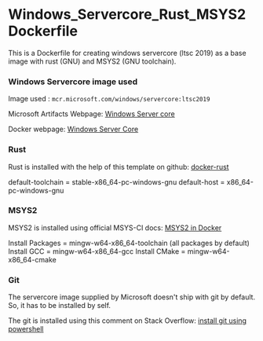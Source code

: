 # Windows_Servercore_Rust_MSYS2 Dockerfile

This is a Dockerfile for creating windows servercore (ltsc 2019) as a base image with rust (GNU) and MSYS2 (GNU toolchain).

### Windows Servercore image used

Image used : `mcr.microsoft.com/windows/servercore:ltsc2019`

Microsoft Artifacts Webpage: [Windows Server core](https://mcr.microsoft.com/en-us/product/windows/servercore/about)

Docker webpage: [Windows Server Core](https://hub.docker.com/_/microsoft-windows-servercore)

### Rust

Rust is installed with the help of this template on github: [docker-rust](https://github.com/yodaldevoid/docker-rust/blob/windows/Dockerfile-windows-gnu.template)

default-toolchain =   stable-x86_64-pc-windows-gnu
default-host      =   x86_64-pc-windows-gnu

### MSYS2

MSYS2 is installed using official MSYS-CI docs: [MSYS2 in Docker](https://www.msys2.org/docs/ci/#:~:text=Install%20MSYS2%20under%20C%3A%5Cmsys64%20into%20a%20Windows%20based%20Docker%20image%3A)

Install Packages   =    mingw-w64-x86_64-toolchain (all packages by default)
Install GCC        =    mingw-w64-x86_64-gcc
Install CMake      =    mingw-w64-x86_64-cmake

### Git

The servercore image supplied by Microsoft doesn't ship with git by default. So, it has to be installed by self.

The git is installed using this comment on Stack Overflow: [install git using powershell](https://stackoverflow.com/a/59210681)